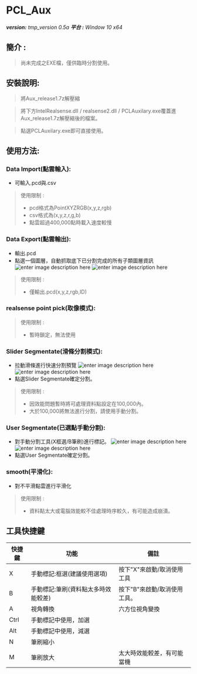 ﻿# PCL_Aux  
***version:**  tmp_version 0.5a*
***平台 :** Window 10 x64*

## 簡介 :
> 尚未完成之EXE檔，僅供臨時分割使用。

## 安裝說明:
> 將Aux_release1.7z解壓縮

> 將下方IntelRealsense.dll / realsense2.dll / PCLAuxilary.exe覆蓋進Aux_release1.7z解壓縮後的檔案。

> 點選PCLAuxilary.exe即可直接使用。

## 使用方法:
### Data Import(點雲輸入):
* 可輸入.pcd與.csv
> 使用限制 :
> - pcd格式為PointXYZRGB(x,y,z,rgb)
> - csv格式為(x,y,z,r,g,b)
> - 點雲超過400,000點時載入速度較慢

### Data Export(點雲輸出):
* 輸出.pcd
* 點選一個圖層，自動抓取底下已分割完成的所有子類圖層資訊![enter image description here](https://lh3.googleusercontent.com/KUdm1MbcOi-JJCebyhAIEnhPgmYNxvcMX77bDtMtpFV3U1S5C6ajBwsBvQhpotaCYewfRrISa6Sd "被輸出的圖層")
![enter image description here](https://lh3.googleusercontent.com/u5WG7KUy75NZNyNzja8xSYdKZT5rDHmyKULaDM8s8XGh-SgRabUgkdEePjVJpKvi-vUoHuw9JvT5)
> 使用限制 :
> - 僅輸出.pcd(x,y,z,rgb,ID)

### realsense point pick(取像模式):
> 使用限制 :
>- 暫時鎖定，無法使用
 
### Slider Segmentate(滑條分割模式):
 * 拉動滑條進行快速分割預覽
![enter image description here](https://lh3.googleusercontent.com/np_p8MDki5VO9qeWQfCEd5T53AiP7YxEBtIiiFy1-ZfcBV7mi7qPneEcgeM2r3ic_SJUAT0yrbxu)
![enter image description here](https://lh3.googleusercontent.com/UiHMsLlKAWvuGrkUwWH-JQ3--WBxF-KS-0-_hzjB_bzk0QNaA3sbOqs9HjGdn7THoeIcWzX1gIdG)
* 點選Slider Segmentate確定分割。
> 使用限制 :
>- 因效能問題暫時將可處理資料點設定在100,000內。
>- 大於100,000將無法進行分割，請使用手動分割。

### User Segmentate(已選點手動分割):
* 對手動分割工具(X框選/B筆刷)進行標記。
![enter image description here](https://lh3.googleusercontent.com/Vp-mIDXIQh4BhgluwiLmi9FpfDQeU1sLrA0oyziWwTOG4ZXQjwbdm0YuRjcug0ce7TRVLV9d0KOQ)
![enter image description here](https://lh3.googleusercontent.com/wJlzmhfbq5jVY2sy_g7Jj5iSDXzwpqKqpzndwH5I9pgMiGvgBesR5b1Ncl3Mcvd1_y_DrqKCZzsf)
* 點選User Segmentate確定分割。

### smooth(平滑化):
* 對不平滑點雲進行平滑化
> 使用限制 :
>- 資料點太大或電腦效能較不佳處理時序較久，有可能造成崩潰。
 
 ## 工具快捷鍵
|快捷鍵|功能| 備註 | 
|-----|----|-----|
| X |手動標記:框選(建議使用選項) |按下"X"來啟動/取消使用工具|
|B|手動標記:筆刷(資料點太多時效能較差)|按下"B"來啟動/取消使用工具。|
|A|視角轉換|六方位視角變換|
|Ctrl|手動標記中使用，加選|
|Alt|手動標記中使用，減選|
|N|筆刷縮小|
|M|筆刷放大|太大時效能較差，有可能當機

